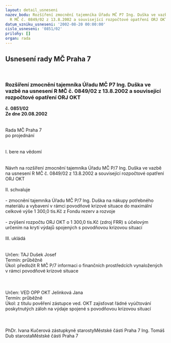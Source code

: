```yaml
---
layout: detail_usneseni
nazev_bodu: Rozšíření zmocnění tajemníka Úřadu MČ P7 Ing. Duška ve vazbě na usnesení
  R MČ č. 0849/02 z 13.8.2002 a související rozpočtové opatření ORJ OKT
datum_vzniku_usneseni: '2002-08-20 00:00:00'
cislo_usneseni: '0851/02'
prilohy: []
organ: rada
---
```

<div id="ucUsn_pList" class="usn">
	<span><h2>Usnesení rady MČ Praha 7 </h2>
<br></span><div class="standBody">
<span><h3>Rozšíření zmocnění tajemníka Úřadu MČ P7 Ing. Duška ve vazbě na usnesení R MČ č. 0849/02 z 13.8.2002 a související rozpočtové opatření ORJ OKT</h3></span><div class="center">
		<strong>č. 0851/02</strong><br>
	</div>
<div class="center">
		<strong>Ze dne 20.08.2002</strong><br><br>
	</div>
<br>Rada MČ Praha 7<br>po projednání<br><br><br>I.	bere na vědomí<br><br> <br>Návrh na rozšíření zmocnění tajemníka Úřadu MČ P/7 Ing. Duška ve vazbě na usnesení R MČ č. 0849/02 z 13.8.2002 a související rozpočtové opatření ORJ OKT<br><br>II.	schvaluje <br><br>- zmocnění tajemníka Úřadu MČ P/7 Ing. Duška na nákupy potřebného materiálu a vybavení v rámci povodňové krizové situace do maximální celkové výše 1 300,0 tis.Kč z Fondu rezerv a rozvoje<br><br>- zvýšení rozpočtu ORJ OKT o 1 300,0 tis.Kč (zdroj FRR) s účelovým určením na krytí výdajů spojených s povodňovou krizovou situací <br><br>III.	ukládá <br><br> <br>Určen:	TAJ Dušek Josef<br>Termín: průběžně<br>Úkol:	předložit R MČ P/7 informaci o finančních prostředcích vynaložených v rámci povodňové krizové situace<br> <br><br> <br>Určen:	VED OPP OKT Jelínková Jana<br>Termín: průběžně<br>Úkol:	z titulu pověření zástupce ved. OKT zajisťovat řádné vyúčtování poskytnutých záloh na výdaje spojené s povodňovou krizovou situací<br> <br><br>	<br>PhDr. Ivana Kučerová zástupkyně starostyMěstské části Praha 7	Ing. Tomáš Dub starostaMěstské části Praha 7<br>	<br><br>
</div>
</div>